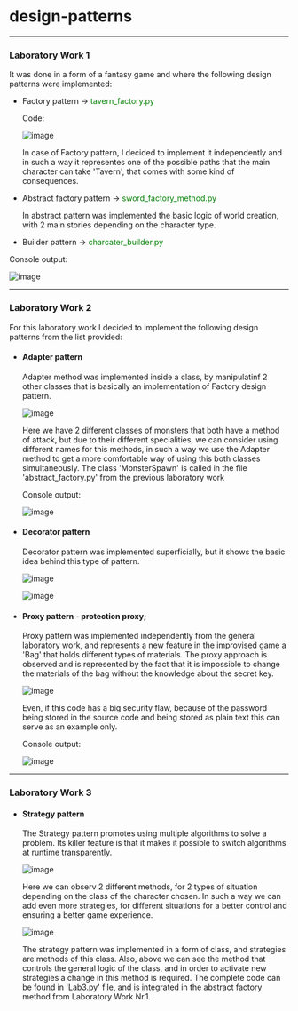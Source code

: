 # design-patterns

-----------------------------------------------------------------------------------------------------------------------------------------------
### Laboratory Work 1

It was done in a form of a fantasy game and where the following design patterns were implemented:

- Factory pattern -> <font color='green'>tavern_factory.py</font>
  
  Code:
  
  ![image](https://user-images.githubusercontent.com/55151032/142234147-9dd4d7ce-7e94-4684-a4f6-63ffe535f383.png)

  In case of Factory pattern, I decided to implement it independently and in such a way it representes one of the 
  possible paths that the main character can take 'Tavern', that comes with some kind of consequences.
  
- Abstract factory pattern -> <font color='green'>sword_factory_method.py</font>

  In abstract pattern was implemented the basic logic of world creation, with 2 main stories depending on the 
  character type.
 
- Builder pattern -> <font color='green'>charcater_builder.py</font>

Console output:

![image](https://user-images.githubusercontent.com/55151032/142233694-96a8e5e4-f527-44e5-a18b-dd15dd19afb0.png)

-----------------------------------------------------------------------------------------------------------------------------------------------
### Laboratory Work 2

For this laboratory work I decided to implement the following design patterns from the list provided:

- #### Adapter pattern
  
  Adapter method was implemented inside a class, by manipulatinf 2 other classes that is basically an
  implementation of Factory design pattern. 
  
  ![image](https://user-images.githubusercontent.com/55151032/142229971-b585b8b9-7a46-46fb-8ebb-d6bca1897921.png)
  
  Here we have 2 different classes of monsters that both have a method of attack, but due to their different
  specialities, we can consider using different names for this methods, in such a way we use the Adapter method
  to get a more comfortable way of using this both classes simultaneously. The class 'MonsterSpawn' is called in
  the file 'abstract_factory.py' from the previous laboratory work
  
  Console output:
  
  ![image](https://user-images.githubusercontent.com/55151032/142233562-1c67c9b9-5d83-4891-9e99-b78dee9fa8d0.png)

- #### Decorator pattern

  Decorator pattern was implemented superficially, but it shows the basic idea behind this type of 
  pattern.
  
  ![image](https://user-images.githubusercontent.com/55151032/142229498-43e68083-3c30-4527-892e-f9be13b78085.png)
  
  ![image](https://user-images.githubusercontent.com/55151032/142229553-8e30fcc9-09a2-4615-84d3-468d77fa1432.png)
  

- #### Proxy pattern - protection proxy;

  Proxy pattern was implemented independently from the general laboratory work, and represents
  a new feature in the improvised game a 'Bag' that holds different types of materials. The proxy 
  approach is observed and is represented by the fact that it is impossible to change the materials
  of the bag without the knowledge about the secret key.
  
  ![image](https://user-images.githubusercontent.com/55151032/142227946-294fb33a-4bec-48c1-b126-038e33838648.png)
  
  Even, if this code has a big security flaw, because of the password being stored in the source code and being
  stored as plain text this can serve as an example only.
  
  Console output:
  
  ![image](https://user-images.githubusercontent.com/55151032/142233208-3f237123-7866-4d64-bd07-50944c8caec4.png)

-----------------------------------------------------------------------------------------------------------------------------------------------
### Laboratory Work 3

- #### Strategy pattern
  
  The Strategy pattern promotes using multiple algorithms to solve a problem. Its killer feature is that it makes it possible to switch algorithms
  at runtime transparently.
  
  ![image](https://user-images.githubusercontent.com/55151032/144117227-c762ab2d-59ee-4201-871a-946b3f219a8a.png)
  
  Here we can observ 2 different methods, for 2 types of situation depending on the class of the character chosen. In such a way we can
  add even more strategies, for different situations for a better control and ensuring a better game experience.
  
  ![image](https://user-images.githubusercontent.com/55151032/144117461-59f9c084-4f4a-453c-8d25-35702dddd7f7.png)
  
  The strategy pattern was implemented in a form of class, and strategies are methods of this class. Also, above we can see the method that controls 
  the general logic of the class, and in order to activate new strategies a change in this method is required. The complete code can be found in 
  'Lab3.py' file, and is integrated in the abstract factory method from Laboratory Work Nr.1.
